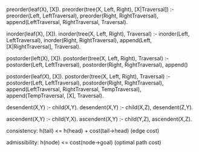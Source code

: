 preorder(leaf(X), [X]).
preorder(tree(X, Left, Right), [X|Traversal]) :-
    preorder(Left, LeftTraversal),
    preorder(Right, RightTraversal),
    append(LeftTraversal, RightTraversal, Traversal).

inorder(leaf(X), [X]).
inorder(tree(X, Left, Right), Traversal) :-
    inorder(Left, LeftTraversal),
    inorder(Right, RightTraversal),
    append(Left, [X|RightTraversal], Traversal).

postorder(left(X), [X]).
postorder(tree(X, Left, Right), Traversal) :-
    postorder(Left, LeftTraversal),
    postorder(Right, RightTraversal),
    append()

postorder(leaf(X), [X]).
postorder(tree(X, Left, Right), Traversal) :-
    postorder(Left, LeftTraversal),
    postorder(Right, RightTraversal),
    append(LeftTraversal, RightTraversal, TempTraversal),
    append(TempTraversal, [X], Traversal).

desendent(X,Y) :- child(X,Y).
desendent(X,Y) :- child(X,Z), desendent(Z,Y).

ascendent(X,Y) :- child(Y,X).
ascendent(X,Y) :- child(Y,Z), ascendent(X,Z).

consistency:
h(tail) <= h(head) + cost(tail->head) (edge cost)

admissibility:
h(node) <= cost(node->goal) (optimal path cost)